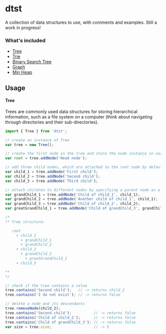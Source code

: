 # dtst
A collection of data structures to use, with comments and examples. Still a work in progress!  

### What's included  
- [Tree](./src/data/Tree.js)  
- [Trie](./src/data/Trie.js)  
- [Binary Search Tree](./src/data/BinarySearchTree.js)  
- [Graph](./src/data/Graph.js)  
- [Min Heap](./src/data/MinHeap.js)  

## Usage  
#### Tree  
Trees are commonly used data structures for storing hierarchical information, such as a file system on a computer (think about navigating through directories and their sub-directories).  
```javascript
import { Tree } from 'dtst';

// create an instance of Tree
var tree = new Tree();

// create the first node in the tree and store the node instance in variable "root"
var root = tree.addNode('Head node');

// add three child nodes, which are attached to the root node by default
var child_1 = tree.addNode('First child');
var child_2 = tree.addNode('Second child');
var child_3 = tree.addNode('Third child');

// attach children to different nodes by specifying a parent node as a second argument
var grandChild_1 = tree.addNode('Child of child_1', child_1);
var grandChild_2 = tree.addNode('Another child of child_1', child_1);
var grandChild_3 = tree.addNode('Child of child_2', child_2);
var greatGrandChild_1 = tree.addNode('Child of grandChild_3', grandChild_3);

/*
** Tree structure:

   root 
     + child_1
       + grandChild_1
       + grandChild_2
     + child_2
       + grandChild_3
         + greatGrandChild_1
     + child_3

**
*/

// check if the tree contains a value
tree.contains('Second child');   // -> returns child_2
tree.contains('I do not exist'); // -> returns false

// delete a node and its descendants
tree.removeNode(child_2);
tree.contains('Second child');          // -> returns false
tree.contains('Child of child_2');      // -> returns false
tree.contains('Child of grandChild_3'); // -> returns false
var size = tree.size;                   // -> 5
```